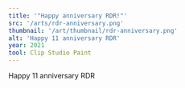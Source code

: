 ```yaml
---
title: '"Happy anniversary RDR!"'
src: '/arts/rdr-anniversary.png'
thumbnail: '/art/thumbnail/rdr-anniversary.png'
alt: 'Happy 11 anniversary RDR'
year: 2021
tool: Clip Studio Paint
---
```


Happy 11 anniversary RDR
